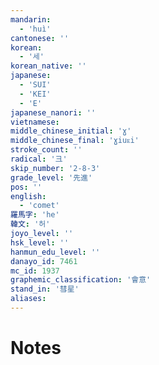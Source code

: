 ```yaml
---
mandarin:
  - 'huì'
cantonese: ''
korean:
  - '세'
korean_native: ''
japanese:
  - 'SUI'
  - 'KEI'
  - 'E'
japanese_nanori: ''
vietnamese:
middle_chinese_initial: 'ɣ'
middle_chinese_final: 'ɣiuᴇi'
stroke_count: ''
radical: '彐'
skip_number: '2-8-3'
grade_level: '先進'
pos: ''
english:
  - 'comet'
羅馬字: 'he'
韓文: '허'
joyo_level: ''
hsk_level: ''
hanmun_edu_level: ''
danayo_id: 7461
mc_id: 1937
graphemic_classification: '會意'
stand_in: '彗星'
aliases:
---
```


# Notes
